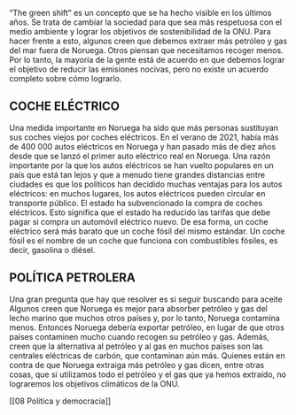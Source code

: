 “The green shift” es un concepto que se ha hecho visible en los últimos años. Se trata de cambiar la sociedad para que sea más respetuosa con el medio ambiente y lograr los objetivos de sostenibilidad de la ONU. Para hacer frente a esto, algunos creen que debemos extraer más petróleo y gas del mar fuera de Noruega. Otros piensan que necesitamos recoger menos. Por lo tanto, la mayoría de la gente está de acuerdo en que debemos lograr el objetivo de reducir las emisiones nocivas, pero no existe un acuerdo completo sobre cómo lograrlo.

## COCHE ELÉCTRICO

Una medida importante en Noruega ha sido que más personas sustituyan sus coches viejos por coches eléctricos. En el verano de 2021, había más de 400 000 autos eléctricos en Noruega y han pasado más de diez años desde que se lanzó el primer auto eléctrico real en Noruega. Una razón importante por la que los autos eléctricos se han vuelto populares en un país que está tan lejos y que a menudo tiene grandes distancias entre ciudades es que los políticos han decidido muchas ventajas para los autos eléctricos: en muchos lugares, los autos eléctricos pueden circular en transporte público. El estado ha subvencionado la compra de coches eléctricos. Esto significa que el estado ha reducido las tarifas que debe pagar si compra un automóvil eléctrico nuevo. De esa forma, un coche eléctrico será más barato que un coche fósil del mismo estándar. Un coche fósil es el nombre de un coche que funciona con combustibles fósiles, es decir, gasolina o diésel.

## POLÍTICA PETROLERA

Una gran pregunta que hay que resolver es si seguir buscando para aceite Algunos creen que Noruega es mejor para absorber petróleo y gas del lecho marino que muchos otros países y, por lo tanto, Noruega contamina menos. Entonces Noruega debería exportar petróleo, en lugar de que otros países contaminen mucho cuando recogen su petróleo y gas. Además, creen que la alternativa al petróleo y al gas en muchos países son las centrales eléctricas de carbón, que contaminan aún más. Quienes están en contra de que Noruega extraiga más petróleo y gas dicen, entre otras cosas, que si utilizamos todo el petróleo y el gas que ya hemos extraído, no lograremos los objetivos climáticos de la ONU.


[[08 Política y democracia]]